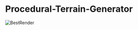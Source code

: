 # Procedural-Terrain-Generator

![BestRender](https://user-images.githubusercontent.com/60577496/146604856-3f1a992a-503e-4aba-9dd6-269aaacc5535.png)
